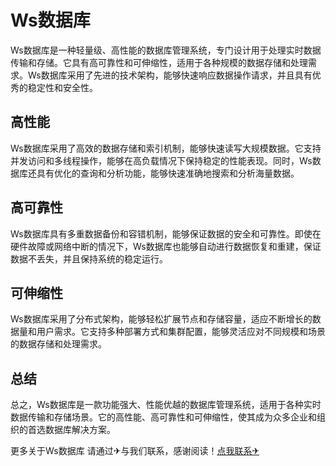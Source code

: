 # Ws数据库

Ws数据库是一种轻量级、高性能的数据库管理系统，专门设计用于处理实时数据传输和存储。它具有高可靠性和可伸缩性，适用于各种规模的数据存储和处理需求。Ws数据库采用了先进的技术架构，能够快速响应数据操作请求，并且具有优秀的稳定性和安全性。

## 高性能

Ws数据库采用了高效的数据存储和索引机制，能够快速读写大规模数据。它支持并发访问和多线程操作，能够在高负载情况下保持稳定的性能表现。同时，Ws数据库还具有优化的查询和分析功能，能够快速准确地搜索和分析海量数据。

## 高可靠性

Ws数据库具有多重数据备份和容错机制，能够保证数据的安全和可靠性。即使在硬件故障或网络中断的情况下，Ws数据库也能够自动进行数据恢复和重建，保证数据不丢失，并且保持系统的稳定运行。

## 可伸缩性

Ws数据库采用了分布式架构，能够轻松扩展节点和存储容量，适应不断增长的数据量和用户需求。它支持多种部署方式和集群配置，能够灵活应对不同规模和场景的数据存储和处理需求。

## 总结

总之，Ws数据库是一款功能强大、性能优越的数据库管理系统，适用于各种实时数据传输和存储场景。它的高性能、高可靠性和可伸缩性，使其成为众多企业和组织的首选数据库解决方案。

更多关于Ws数据库 请通过✈与我们联系，感谢阅读！[点我联系✈](https://hk.k02.cc)